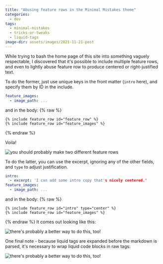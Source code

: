 ```yaml
---
title: "Abusing feature rows in the Minimal Mistakes theme"
categories:
  - dev
tags:
  - minimal-mistakes
  - tricks-or-tweaks
  - liquid-tags
image-dir: assets/images/2021-11-21-post
---
```


While trying to bash the home page of this site into something vaguely respectable,
I discovered that it's possible to include multiple feature rows,
and even to lightly abuse feature row to produce centered or right-justified text.

To do the former, just use unique keys in the front matter (`intro` here),
and specify them by ID in the include.

``` yaml
feature_images:
  - image_path: ...
```

and in the body:
{% raw %}
``` liquid
{% include feature_row id="feature_row" %}
{% include feature_row id="feature_images" %}
```
{% endraw %}

Voila!

![you should probably make two different feature rows]({{page.image_path}}/two_feature_rows.png)

To do the latter, you can use the excerpt, ignoring any of the other fields,
and `type` to adjust justification.

``` yaml
intro:
  - excerpt: 'I can add some intro copy that's nicely centered.'
feature_images:
  - image_path: ...
```

and in the body:
{% raw %}
``` liquid
{% include feature_row id="intro" type="center" %}
{% include feature_row id="feature_images" %}
```
{% endraw %}
It comes out looking like this:

![there's probably a better way to do this, too!]({{page.image_path}}/text_in_place_of_feature_row.png)

One final note - because liquid tags are expanded before the markdown is parsed,
it's necessary to wrap liquid code blocks in raw tags:

![there's probably a better way to do this, too!]({{page.image_path}}/raw_endraw_tags.png)